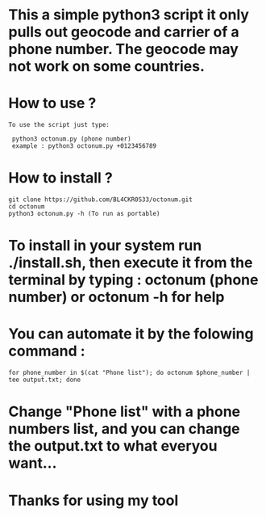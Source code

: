 # This a simple python3 script it only pulls out geocode and carrier of a phone number. The geocode may not work on some countries.

# How to use ?

```
To use the script just type: 

 python3 octonum.py (phone number) 
 example : python3 octonum.py +0123456789 
```

# How to install ?
```
git clone https://github.com/BL4CKR0S33/octonum.git
cd octonum
python3 octonum.py -h (To run as portable)
```

# To install in your system run ./install.sh, then execute it from the terminal by typing : octonum (phone number) or octonum -h for help


# You can automate it by the folowing command :
```
for phone_number in $(cat "Phone list"); do octonum $phone_number | tee output.txt; done
```
# Change "Phone list" with a phone numbers list, and you can change the output.txt to what everyou want...


# Thanks for using my tool
